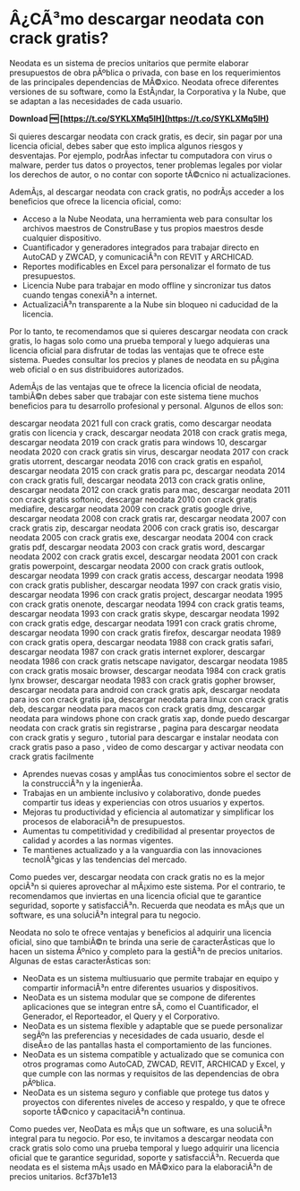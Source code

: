 # Â¿CÃ³mo descargar neodata con crack gratis?
 
Neodata es un sistema de precios unitarios que permite elaborar presupuestos de obra pÃºblica o privada, con base en los requerimientos de las principales dependencias de MÃ©xico. Neodata ofrece diferentes versiones de su software, como la EstÃ¡ndar, la Corporativa y la Nube, que se adaptan a las necesidades de cada usuario.
 
**Download 🆓 [https://t.co/SYKLXMq5IH](https://t.co/SYKLXMq5IH)**


 
Si quieres descargar neodata con crack gratis, es decir, sin pagar por una licencia oficial, debes saber que esto implica algunos riesgos y desventajas. Por ejemplo, podrÃ­as infectar tu computadora con virus o malware, perder tus datos o proyectos, tener problemas legales por violar los derechos de autor, o no contar con soporte tÃ©cnico ni actualizaciones.
 
AdemÃ¡s, al descargar neodata con crack gratis, no podrÃ¡s acceder a los beneficios que ofrece la licencia oficial, como:
 
- Acceso a la Nube Neodata, una herramienta web para consultar los archivos maestros de ConstruBase y tus propios maestros desde cualquier dispositivo.
- Cuantificador y generadores integrados para trabajar directo en AutoCAD y ZWCAD, y comunicaciÃ³n con REVIT y ARCHICAD.
- Reportes modificables en Excel para personalizar el formato de tus presupuestos.
- Licencia Nube para trabajar en modo offline y sincronizar tus datos cuando tengas conexiÃ³n a internet.
- ActualizaciÃ³n transparente a la Nube sin bloqueo ni caducidad de la licencia.

Por lo tanto, te recomendamos que si quieres descargar neodata con crack gratis, lo hagas solo como una prueba temporal y luego adquieras una licencia oficial para disfrutar de todas las ventajas que te ofrece este sistema. Puedes consultar los precios y planes de neodata en su pÃ¡gina web oficial o en sus distribuidores autorizados.

AdemÃ¡s de las ventajas que te ofrece la licencia oficial de neodata, tambiÃ©n debes saber que trabajar con este sistema tiene muchos beneficios para tu desarrollo profesional y personal. Algunos de ellos son:
 
descargar neodata 2021 full con crack gratis,  como descargar neodata gratis con licencia y crack,  descargar neodata 2018 con crack gratis mega,  descargar neodata 2019 con crack gratis para windows 10,  descargar neodata 2020 con crack gratis sin virus,  descargar neodata 2017 con crack gratis utorrent,  descargar neodata 2016 con crack gratis en español,  descargar neodata 2015 con crack gratis para pc,  descargar neodata 2014 con crack gratis full,  descargar neodata 2013 con crack gratis online,  descargar neodata 2012 con crack gratis para mac,  descargar neodata 2011 con crack gratis softonic,  descargar neodata 2010 con crack gratis mediafire,  descargar neodata 2009 con crack gratis google drive,  descargar neodata 2008 con crack gratis rar,  descargar neodata 2007 con crack gratis zip,  descargar neodata 2006 con crack gratis iso,  descargar neodata 2005 con crack gratis exe,  descargar neodata 2004 con crack gratis pdf,  descargar neodata 2003 con crack gratis word,  descargar neodata 2002 con crack gratis excel,  descargar neodata 2001 con crack gratis powerpoint,  descargar neodata 2000 con crack gratis outlook,  descargar neodata 1999 con crack gratis access,  descargar neodata 1998 con crack gratis publisher,  descargar neodata 1997 con crack gratis visio,  descargar neodata 1996 con crack gratis project,  descargar neodata 1995 con crack gratis onenote,  descargar neodata 1994 con crack gratis teams,  descargar neodata 1993 con crack gratis skype,  descargar neodata 1992 con crack gratis edge,  descargar neodata 1991 con crack gratis chrome,  descargar neodata 1990 con crack gratis firefox,  descargar neodata 1989 con crack gratis opera,  descargar neodata 1988 con crack gratis safari,  descargar neodata 1987 con crack gratis internet explorer,  descargar neodata 1986 con crack gratis netscape navigator,  descargar neodata 1985 con crack gratis mosaic browser,  descargar neodata 1984 con crack gratis lynx browser,  descargar neodata 1983 con crack gratis gopher browser,  descargar neodata para android con crack gratis apk,  descargar neodata para ios con crack gratis ipa,  descargar neodata para linux con crack gratis deb,  descargar neodata para macos con crack gratis dmg,  descargar neodata para windows phone con crack gratis xap,  donde puedo descargar neodata con crack gratis sin registrarse ,  pagina para descargar neodata con crack gratis y seguro ,  tutorial para descargar e instalar neodata con crack gratis paso a paso ,  video de como descargar y activar neodata con crack gratis facilmente

- Aprendes nuevas cosas y amplÃ­as tus conocimientos sobre el sector de la construcciÃ³n y la ingenierÃ­a.
- Trabajas en un ambiente inclusivo y colaborativo, donde puedes compartir tus ideas y experiencias con otros usuarios y expertos.
- Mejoras tu productividad y eficiencia al automatizar y simplificar los procesos de elaboraciÃ³n de presupuestos.
- Aumentas tu competitividad y credibilidad al presentar proyectos de calidad y acordes a las normas vigentes.
- Te mantienes actualizado y a la vanguardia con las innovaciones tecnolÃ³gicas y las tendencias del mercado.

Como puedes ver, descargar neodata con crack gratis no es la mejor opciÃ³n si quieres aprovechar al mÃ¡ximo este sistema. Por el contrario, te recomendamos que inviertas en una licencia oficial que te garantice seguridad, soporte y satisfacciÃ³n. Recuerda que neodata es mÃ¡s que un software, es una soluciÃ³n integral para tu negocio.

Neodata no solo te ofrece ventajas y beneficios al adquirir una licencia oficial, sino que tambiÃ©n te brinda una serie de caracterÃ­sticas que lo hacen un sistema Ãºnico y completo para la gestiÃ³n de precios unitarios. Algunas de estas caracterÃ­sticas son:

- NeoData es un sistema multiusuario que permite trabajar en equipo y compartir informaciÃ³n entre diferentes usuarios y dispositivos.
- NeoData es un sistema modular que se compone de diferentes aplicaciones que se integran entre sÃ­, como el Cuantificador, el Generador, el Reporteador, el Query y el Corporativo.
- NeoData es un sistema flexible y adaptable que se puede personalizar segÃºn las preferencias y necesidades de cada usuario, desde el diseÃ±o de las pantallas hasta el comportamiento de las funciones.
- NeoData es un sistema compatible y actualizado que se comunica con otros programas como AutoCAD, ZWCAD, REVIT, ARCHICAD y Excel, y que cumple con las normas y requisitos de las dependencias de obra pÃºblica.
- NeoData es un sistema seguro y confiable que protege tus datos y proyectos con diferentes niveles de acceso y respaldo, y que te ofrece soporte tÃ©cnico y capacitaciÃ³n continua.

Como puedes ver, NeoData es mÃ¡s que un software, es una soluciÃ³n integral para tu negocio. Por eso, te invitamos a descargar neodata con crack gratis solo como una prueba temporal y luego adquirir una licencia oficial que te garantice seguridad, soporte y satisfacciÃ³n. Recuerda que neodata es el sistema mÃ¡s usado en MÃ©xico para la elaboraciÃ³n de precios unitarios.
 8cf37b1e13
 
